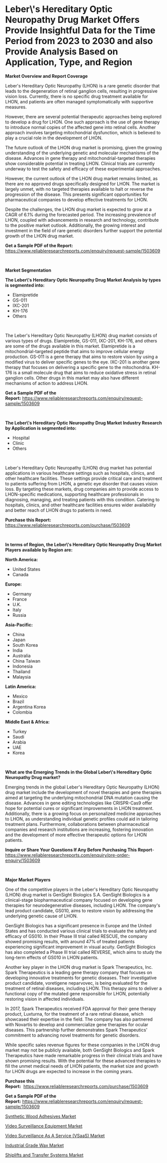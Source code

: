 <p><h1>Leber\'s Hereditary Optic Neuropathy Drug Market Offers Provide Insightful Data for the Time Period from 2023 to 2030 and also Provide Analysis Based on Application, Type, and Region</h1></p><p><strong>Market Overview and Report Coverage</strong></p>
<p><p>Leber's Hereditary Optic Neuropathy (LHON) is a rare genetic disorder that leads to the degeneration of retinal ganglion cells, resulting in progressive vision loss. Currently, there is no specific drug treatment available for LHON, and patients are often managed symptomatically with supportive measures.</p><p>However, there are several potential therapeutic approaches being explored to develop a drug for LHON. One such approach is the use of gene therapy to introduce normal copies of the affected gene into retinal cells. Another approach involves targeting mitochondrial dysfunction, which is believed to play a crucial role in the development of LHON.</p><p>The future outlook of the LHON drug market is promising, given the growing understanding of the underlying genetic and molecular mechanisms of the disease. Advances in gene therapy and mitochondrial-targeted therapies show considerable potential in treating LHON. Clinical trials are currently underway to test the safety and efficacy of these experimental approaches.</p><p>However, the current outlook of the LHON drug market remains limited, as there are no approved drugs specifically designed for LHON. The market is largely unmet, with no targeted therapies available to halt or reverse the progression of the disease. This presents significant opportunities for pharmaceutical companies to develop effective treatments for LHON.</p><p>Despite the challenges, the LHON drug market is expected to grow at a CAGR of 6.1% during the forecasted period. The increasing prevalence of LHON, coupled with advancements in research and technology, contribute to the positive market outlook. Additionally, the growing interest and investment in the field of rare genetic disorders further support the potential growth of the LHON drug market.</p></p>
<p><strong>Get a Sample PDF of the Report:</strong> <a href="https://www.reliableresearchreports.com/enquiry/request-sample/1503609">https://www.reliableresearchreports.com/enquiry/request-sample/1503609</a></p>
<p>&nbsp;</p>
<p><strong>Market Segmentation</strong></p>
<p><strong>The Leber\'s Hereditary Optic Neuropathy Drug Market Analysis by types is segmented into:</strong></p>
<p><ul><li>Elamipretide</li><li>GS-011</li><li>IXC-201</li><li>KH-176</li><li>Others</li></ul></p>
<p>&nbsp;</p>
<p><p>The Leber's Hereditary Optic Neuropathy (LHON) drug market consists of various types of drugs. Elamipretide, GS-011, IXC-201, KH-176, and others are some of the drugs available in this market. Elamipretide is a mitochondrial-targeted peptide that aims to improve cellular energy production. GS-011 is a gene therapy that aims to restore vision by using a modified virus to deliver specific genes to the eye. IXC-201 is another gene therapy that focuses on delivering a specific gene to the mitochondria. KH-176 is a small molecule drug that aims to reduce oxidative stress in retinal ganglion cells. Other drugs in this market may also have different mechanisms of action to address LHON.</p></p>
<p><strong>Get a Sample PDF of the Report:</strong>&nbsp;<a href="https://www.reliableresearchreports.com/enquiry/request-sample/1503609">https://www.reliableresearchreports.com/enquiry/request-sample/1503609</a></p>
<p>&nbsp;</p>
<p><strong>The Leber\'s Hereditary Optic Neuropathy Drug Market Industry Research by Application is segmented into:</strong></p>
<p><ul><li>Hospital</li><li>Clinic</li><li>Others</li></ul></p>
<p>&nbsp;</p>
<p><p>Leber's Hereditary Optic Neuropathy (LHON) drug market has potential applications in various healthcare settings such as hospitals, clinics, and other healthcare facilities. These settings provide critical care and treatment to patients suffering from LHON, a genetic eye disorder that causes vision loss. By targeting these markets, drug companies aim to provide access to LHON-specific medications, supporting healthcare professionals in diagnosing, managing, and treating patients with this condition. Catering to hospitals, clinics, and other healthcare facilities ensures wider availability and better reach of LHON drugs to patients in need.</p></p>
<p><strong>Purchase this Report:</strong>&nbsp; <a href="https://www.reliableresearchreports.com/purchase/1503609">https://www.reliableresearchreports.com/purchase/1503609</a></p>
<p>&nbsp;</p>
<p><strong>In terms of Region, the Leber\'s Hereditary Optic Neuropathy Drug Market Players available by Region are:</strong></p>
<p>
    <p> <strong> North America: </strong>
        <ul>
            <li>United States</li>
            <li>Canada</li>
        </ul>
        </p> 
    <p> <strong> Europe: </strong>
        <ul>
            <li>Germany</li>
            <li>France</li>
            <li>U.K.</li>
            <li>Italy</li>
            <li>Russia</li>
        </ul>
        </p> 
    <p> <strong> Asia-Pacific: </strong>
        <ul>
            <li>China</li>
            <li>Japan</li>
            <li>South Korea</li>
            <li>India</li>
            <li>Australia</li>
            <li>China Taiwan</li>
            <li>Indonesia</li>
            <li>Thailand</li>
            <li>Malaysia</li>
        </ul>
        </p> 
    <p> <strong> Latin America: </strong>
        <ul>
            <li>Mexico</li>
            <li>Brazil</li>
            <li>Argentina Korea</li>
            <li>Colombia</li>
        </ul>
        </p> 
    <p> <strong> Middle East & Africa: </strong>
        <ul>
            <li>Turkey</li>
            <li>Saudi</li>
            <li>Arabia</li>
            <li>UAE</li>
            <li>Korea</li>
        </ul>
    </p>
    </p>
<p>&nbsp;</p>
<p><strong>What are the Emerging Trends in the Global Leber\'s Hereditary Optic Neuropathy Drug market?</strong></p>
<p><p>Emerging trends in the global Leber's Hereditary Optic Neuropathy (LHON) drug market include the development of novel therapies and gene therapies aimed at targeting the underlying mitochondrial DNA mutation causing the disease. Advances in gene editing technologies like CRISPR-Cas9 offer hope for potential cures or significant improvements in LHON treatment. Additionally, there is a growing focus on personalized medicine approaches to LHON, as understanding individual genetic profiles could aid in tailoring treatment plans. Furthermore, collaborations between pharmaceutical companies and research institutions are increasing, fostering innovation and the development of more effective therapeutic options for LHON patients.</p></p>
<p><strong>Inquire or Share Your Questions If Any Before Purchasing This Report</strong>- <a href="https://www.reliableresearchreports.com/enquiry/pre-order-enquiry/1503609">https://www.reliableresearchreports.com/enquiry/pre-order-enquiry/1503609</a></p>
<p>&nbsp;</p>
<p><strong>Major Market Players</strong></p>
<p><p>One of the competitive players in the Leber's Hereditary Optic Neuropathy (LHON) drug market is GenSight Biologics S.A. GenSight Biologics is a clinical-stage biopharmaceutical company focused on developing gene therapies for neurodegenerative diseases, including LHON. The company's lead product candidate, GS010, aims to restore vision by addressing the underlying genetic cause of LHON. </p><p>GenSight Biologics has a significant presence in Europe and the United States and has conducted various clinical trials to evaluate the safety and efficacy of GS010. In their Phase III trial called RESCUE, the company showed promising results, with around 47% of treated patients experiencing significant improvement in visual acuity. GenSight Biologics has also completed a Phase III trial called REVERSE, which aims to study the long-term effects of GS010 in LHON patients.</p><p>Another key player in the LHON drug market is Spark Therapeutics, Inc. Spark Therapeutics is a leading gene therapy company that focuses on developing innovative treatments for genetic diseases. Their investigative product candidate, voretigene neparvovec, is being evaluated for the treatment of retinal diseases, including LHON. This therapy aims to deliver a functional copy of the mutated gene responsible for LHON, potentially restoring vision in affected individuals.</p><p>In 2017, Spark Therapeutics received FDA approval for their gene therapy product, Luxturna, for the treatment of a rare retinal disease, which showcased their expertise in the field. The company has also partnered with Novartis to develop and commercialize gene therapies for ocular diseases. This partnership further demonstrates Spark Therapeutics' commitment to advancing novel treatments for genetic disorders.</p><p>While specific sales revenue figures for these companies in the LHON drug market may not be publicly available, both GenSight Biologics and Spark Therapeutics have made remarkable progress in their clinical trials and have shown promising results. With the potential for these advanced therapies to fill the unmet medical needs of LHON patients, the market size and growth for LHON drugs are expected to increase in the coming years.</p></p>
<p><strong>Purchase this Report:</strong>&nbsp;&nbsp;<a href="https://www.reliableresearchreports.com/purchase/1503609">https://www.reliableresearchreports.com/purchase/1503609</a></p>
<p></p>
<p><strong>Get a Sample PDF of the Report:</strong>&nbsp;<a href="https://www.reliableresearchreports.com/enquiry/request-sample/1503609">https://www.reliableresearchreports.com/enquiry/request-sample/1503609</a></p>
<p><p><a href="https://www.linkedin.com/pulse/synthetic-wood-adhesives-market-size-share-amp-trends-analysis/">Synthetic Wood Adhesives Market</a></p><p><a href="https://medium.com/@late.bean.frame/video-surveillance-equipment-market-size-growth-forecast-2023-2030-550957cd5ba2">Video Surveillance Equipment Market</a></p><p><a href="https://medium.com/@reportprime01/video-surveillance-as-a-service-vsaas-market-insights-into-market-cagr-market-trends-and-24097c23413d">Video Surveillance As A Service (VSaaS) Market</a></p><p><a href="https://www.linkedin.com/pulse/decoding-industrial-grade-wax-market-deep-dive-latest/">Industrial Grade Wax Market</a></p><p><a href="https://www.linkedin.com/pulse/shiplifts-transfer-systems-market-share-amp-new-trends/">Shiplifts and Transfer Systems Market</a></p></p>
